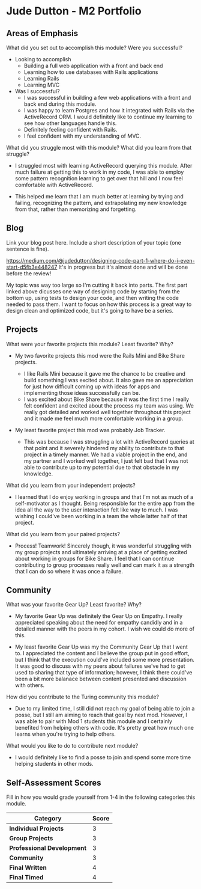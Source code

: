# Jude Dutton - M2 Portfolio

## Areas of Emphasis

What did you set out to accomplish this module? Were you successful?
- Looking to accomplish
  - Building a full web application with a front and back end
  - Learning how to use databases with Rails applications
  - Learning Rails
  - Learning MVC
- Was I successful?
  - I was successful in building a few web applications with a front and back end during this module.
  - I was happy to learn Postgres and how it integrated with Rails via the ActiveRecord ORM. I would definitely like to continue my learning to see how other languages handle this.
  - Definitely feeling confident with Rails.
  - I feel confident with my understanding of MVC.

What did you struggle most with this module? What did you learn from that struggle?
- I struggled most with learning ActiveRecord querying this module. After much failure at getting this to work in my code, I was able to employ some pattern recognition learning to get over that hill and I now feel comfortable with ActiveRecord.

- This helped me learn that I am much better at learning by trying and failing, recognizing the pattern, and extrapolating my new knowledge from that, rather than memorizing and forgetting.

## Blog

Link your blog post here. Include a short description of your topic (one sentence is fine).

https://medium.com/@judedutton/designing-code-part-1-where-do-i-even-start-d5fb3e448247
It's in progress but it's almost done and will be done before the review!

My topic was way too large so I'm cutting it back into parts. The first part linked above dicusses one way of designing code by starting from the bottom up, using tests to design your code, and then writing the code needed to pass them. I want to focus on how this process is a great way to design clean and optimized code, but it's going to have be a series.

## Projects

What were your favorite projects this module? Least favorite? Why?
- My two favorite projects this mod were the Rails Mini and Bike Share projects.
  - I like Rails Mini because it gave me the chance to be creative and build something I was excited about. It also gave me an appreciation for just how difficult coming up with ideas for apps and implementing those ideas successfully can be.
  - I was excited about Bike Share because it was the first time I really felt confident and excited about the process my team was using. We really got detailed and worked well together throughout this project and it made me feel much more comfortable working in a group.

- My least favorite project this mod was probably Job Tracker.
  - This was because I was struggling a lot with ActiveRecord queries at that point and it severely hindered my ability to contribute to that project in a timely manner. We had a viable project in the end, and my partner and I worked well together, I just felt bad that I was not able to contribute up to my potential due to that obstacle in my knowledge.

What did you learn from your independent projects?
- I learned that I do enjoy working in groups and that I'm not as much of a self-motivator as I thought. Being responsible for the entire app from the idea all the way to the user interaction felt like way to much. I was wishing I could've been working in a team the whole latter half of that project.

What did you learn from your paired projects?
- Process! Teamwork! Sincerely though, it was wonderful struggling with my group projects and ultimately arriving at a place of getting excited about working in groups for Bike Share. I feel that I can continue contributing to group processes really well and can mark it as a strength that I can do so where it was once a failure.

## Community

What was your favorite Gear Up? Least favorite? Why?
- My favorite Gear Up was definitely the Gear Up on Empathy. I really appreciated speaking about the need for empathy candidly and in a detailed manner with the peers in my cohort. I wish we could do more of this.

- My least favorite Gear Up was my the Community Gear Up that I went to. I appreciated the content and I believe the group put in good effort, but I think that the execution could've included some more presentation. It was good to discuss with my peers about failures we've had to get used to sharing that type of information; however, I think there could've been a bit more balanace between content presented and discussion with others.

How did you contribute to the Turing community this module?
- Due to my limited time, I still did not reach my goal of being able to join a posse, but I still am aiming to reach that goal by next mod. However, I was able to pair with Mod 1 students this module and I certainly benefited from helping others with code. It's pretty great how much one learns when you're trying to help others.

What would you like to do to contribute next module?
- I would definitely like to find a posse to join and spend some more time helping students in other mods.

## Self-Assessment Scores

Fill in how you would grade yourself from 1-4 in the following categories this module.

| Category                     | Score |
| -----------------------------| ----- |
| **Individual Projects**      |   3   |
| **Group Projects**           |   3   |
| **Professional Development** |   3   |
| **Community**                |   3   |
| **Final Written**            |   4   |
| **Final Timed**              |   4   |
